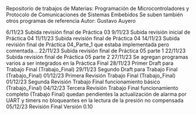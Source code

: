 Repositorio de trabajos de Materias:
Programación de Microcontroladores y Protocolo de Comunicaciones de Sistemas Embebidos
Se suben también otros programas de referencia
Autor: Gustavo Auyero

6/11/23 	Subida revisión final de Práctica 03
9/11/23 	Subida revisión inicial de Práctica 04
11/11/23 	Subida revisión final de Práctica 04
14/11/23	Subida revisión final de Práctica 04_Parte_1 que estaba implementada pero comentada...
22/11/23	Subida revisión final de Práctica 05 parte 1
22/11/23	Subida revisión final de Práctica 05 parte 2
27/11/23	Se agregan programas varios a ser integrados en la Práctica Final
28/11/23	Primer Draft para Trabajo Final (Trabajo_Final) 
29/11/23	Segundo Draft para Trabajo Final (Trabajo_Final) 
01/12/23	Primera Revisión Trabajo Final (Trabajo_Final) 
01/12/23	Segunda Revisión Trabajo Final funcionamiento básico (Trabajo_Final) 
04/12/23	Tercera Revisión Trabajo Final funcionamiento completo (Trabajo Final)
		quedan pendientes la actualización de alarma por UART y timers no bloqueantes
		en la lectura de la presión no compensada
05/12/23	Revisión Final Versión 0.10

